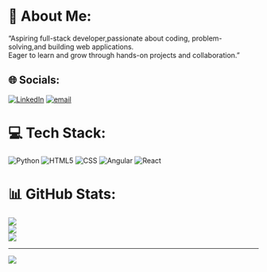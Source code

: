 # 💫 About Me:
“Aspiring full-stack developer,passionate about coding, problem-solving,and building web applications. <br>Eager to learn and grow through hands-on projects and collaboration.”<br>


## 🌐 Socials:
[![LinkedIn](https://img.shields.io/badge/LinkedIn-%230077B5.svg?logo=linkedin&logoColor=white)](https://linkedin.com/in/https://www.linkedin.com/in/minchushree) [![email](https://img.shields.io/badge/Email-D14836?logo=gmail&logoColor=white)](mailto:minchushreee@gmail.com) 

# 💻 Tech Stack:
![Python](https://img.shields.io/badge/python-3670A0?style=for-the-badge&logo=python&logoColor=ffdd54) ![HTML5](https://img.shields.io/badge/html5-%23E34F26.svg?style=for-the-badge&logo=html5&logoColor=white) ![CSS](https://img.shields.io/badge/CSS-%2302569B.svg?style=for-the-badge&logo=CSS&logoColor=white) ![Angular](https://img.shields.io/badge/angular-%23DD0031.svg?style=for-the-badge&logo=angular&logoColor=white) 
![React](https://img.shields.io/badge/react-%2320232a.svg?style=for-the-badge&logo=react&logoColor=%2361DAFB)

# 📊 GitHub Stats:
![](https://github-readme-stats.vercel.app/api?username=Minchushree&theme=dark&hide_border=false&include_all_commits=false&count_private=false)<br/>
![](https://nirzak-streak-stats.vercel.app/?user=Minchushree&theme=dark&hide_border=false)<br/>
![](https://github-readme-stats.vercel.app/api/top-langs/?username=Minchushree&theme=dark&hide_border=false&include_all_commits=false&count_private=false&layout=compact)

---
[![](https://visitcount.itsvg.in/api?id=Minchushree&icon=0&color=0)](https://visitcount.itsvg.in)

<!-- Proudly created with GPRM ( https://gprm.itsvg.in ) -->
